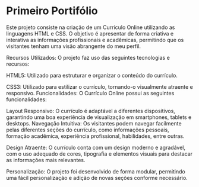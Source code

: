 # Primeiro Portifólio

Este projeto consiste na criação de um Currículo Online utilizando as linguagens HTML e CSS. O objetivo é apresentar de forma criativa e interativa as informações profissionais e acadêmicas, permitindo que os visitantes tenham uma visão abrangente do meu perfil.

Recursos Utilizados: O projeto faz uso das seguintes tecnologias e recursos:

HTML5: Utilizado para estruturar e organizar o conteúdo do currículo.

CSS3: Utilizado para estilizar o currículo, tornando-o visualmente atraente e responsivo.
Funcionalidades: O Currículo Online possui as seguintes funcionalidades:

Layout Responsivo: O currículo é adaptável a diferentes dispositivos, garantindo uma boa experiência de visualização em smartphones, tablets e desktops. Navegação Intuitiva: Os visitantes podem navegar facilmente pelas diferentes seções do currículo, como informações pessoais, formação acadêmica, experiência profissional, habilidades, entre outras.

Design Atraente: O currículo conta com um design moderno e agradável, com o uso adequado de cores, tipografia e elementos visuais para destacar as informações mais relevantes.

Personalização: O projeto foi desenvolvido de forma modular, permitindo uma fácil personalização e adição de novas seções conforme necessário.
